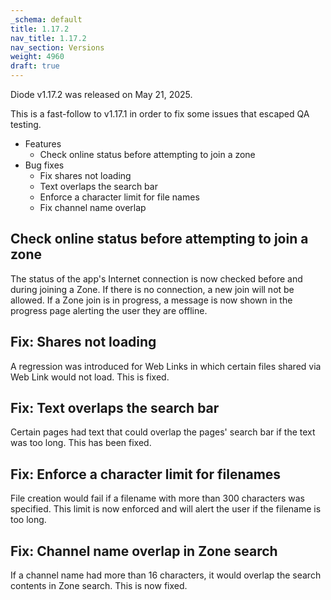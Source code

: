 ```yaml
---
_schema: default
title: 1.17.2
nav_title: 1.17.2
nav_section: Versions
weight: 4960
draft: true
---
```

Diode v1.17.2 was released on May 21, 2025.

This is a fast-follow to v1.17.1 in order to fix some issues that escaped QA testing.

* Features
  * Check online status before attempting to join a zone
* Bug fixes
  * Fix shares not loading
  * Text overlaps the search bar
  * Enforce a character limit for file names
  * Fix channel name overlap

## Check online status before attempting to join a zone

The status of the app's Internet connection is now checked before and during joining a Zone.  If there is no connection, a new join will not be allowed.  If a Zone join is in progress, a message is now shown in the progress page alerting the user they are offline.

## Fix: Shares not loading

A regression was introduced for Web Links in which certain files shared via Web Link would not load.  This is fixed.

## Fix: Text overlaps the search bar

Certain pages had text that could overlap the pages' search bar if the text was too long.  This has been fixed.

## Fix: Enforce a character limit for filenames

File creation would fail if a filename with more than 300 characters was specified.  This limit is now enforced and will alert the user if the filename is too long.

## Fix: Channel name overlap in Zone search

If a channel name had more than 16 characters, it would overlap the search contents in Zone search.  This is now fixed.

##

&nbsp;